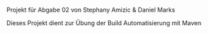 Projekt für Abgabe 02
von Stephany Amizic & Daniel Marks

Dieses Projekt dient zur Übung der Build Automatisierung mit Maven